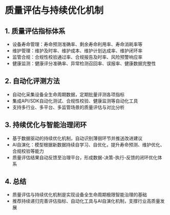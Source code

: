 # 质量评估与持续优化机制

## 1. 质量评估指标体系

- 设备寿命管理：寿命预测准确率、剩余寿命利用率、寿命消耗率等
- 维护管理：维护及时率、维护成本、维护计划达成率、维护闭环率
- 监管合规：合规性校验通过率、合规报告及时率、风险预警响应率
- 健康监测：健康评分准确率、异常检测召回率、误报率、健康数据完整性

## 2. 自动化评测方法

- 自动化采集设备全生命周期数据，定期批量评测各项指标
- 集成API/SDK自动化测试、合规性校验、健康监测等自动化工具
- 支持多行业、多平台、多监管场景的质量评估与对比分析

## 3. 持续优化与智能治理闭环

- 基于数据驱动的持续优化机制，自动识别薄弱环节并推送改进建议
- AI自演化：模型根据新数据持续自学习、自优化，提升寿命预测、维护优化、合规校验等能力
- 质量评估结果自动反馈至治理平台，形成数据-决策-执行-反馈的闭环优化体系

## 4. 总结

- 质量评估与持续优化机制是实现设备全生命周期极限智能治理的基础
- 推荐持续递归完善评估指标、自动化工具与AI自演化机制，支撑行业高质量发展
